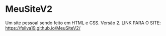 # MeuSiteV2
Um site pessoal sendo feito em HTML e CSS. Versão 2. 
LINK PARA O SITE: https://fsilva19.github.io/MeuSiteV2/
